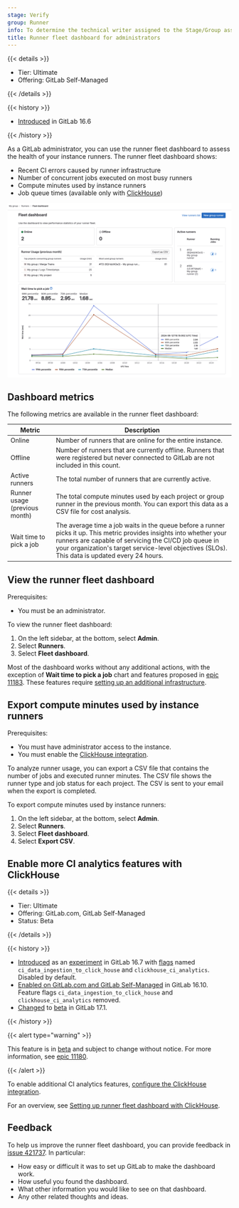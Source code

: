 ```yaml
---
stage: Verify
group: Runner
info: To determine the technical writer assigned to the Stage/Group associated with this page, see https://handbook.gitlab.com/handbook/product/ux/technical-writing/#assignments
title: Runner fleet dashboard for administrators
---
```


{{< details >}}

- Tier: Ultimate
- Offering: GitLab Self-Managed

{{< /details >}}

{{< history >}}

- [Introduced](https://gitlab.com/gitlab-org/gitlab/-/issues/424495) in GitLab 16.6

{{< /history >}}

As a GitLab administrator, you can use the runner fleet dashboard to assess the health of your instance runners.
The runner fleet dashboard shows:

- Recent CI errors caused by runner infrastructure
- Number of concurrent jobs executed on most busy runners
- Compute minutes used by instance runners
- Job queue times (available only with [ClickHouse](#enable-more-ci-analytics-features-with-clickhouse))

![Runner fleet dashboard](img/runner_fleet_dashboard_v17_1.png)

## Dashboard metrics

The following metrics are available in the runner fleet dashboard:

| Metric                        | Description |
|-------------------------------|-------------|
| Online                        | Number of runners that are online for the entire instance. |
| Offline                       | Number of runners that are currently offline. Runners that were registered but never connected to GitLab are not included in this count. |
| Active runners                | The total number of runners that are currently active. |
| Runner usage (previous month) | The total compute minutes used by each project or group runner in the previous month. You can export this data as a CSV file for cost analysis. |
| Wait time to pick a job       | The average time a job waits in the queue before a runner picks it up. This metric provides insights into whether your runners are capable of servicing the CI/CD job queue in your organization's target service-level objectives (SLOs). This data is updated every 24 hours. |

## View the runner fleet dashboard

Prerequisites:

- You must be an administrator.

To view the runner fleet dashboard:

1. On the left sidebar, at the bottom, select **Admin**.
1. Select **Runners**.
1. Select **Fleet dashboard**.

Most of the dashboard works without any additional actions, with the
exception of **Wait time to pick a job** chart and features proposed in [epic 11183](https://gitlab.com/groups/gitlab-org/-/epics/11183).
These features require [setting up an additional infrastructure](#enable-more-ci-analytics-features-with-clickhouse).

## Export compute minutes used by instance runners

Prerequisites:

- You must have administrator access to the instance.
- You must enable the [ClickHouse integration](../../integration/clickhouse.md).

To analyze runner usage, you can export a CSV file that contains the number of jobs and executed runner minutes. The
CSV file shows the runner type and job status for each project. The CSV is sent to your email when the export is completed.

To export compute minutes used by instance runners:

1. On the left sidebar, at the bottom, select **Admin**.
1. Select **Runners**.
1. Select **Fleet dashboard**.
1. Select **Export CSV**.

## Enable more CI analytics features with ClickHouse

{{< details >}}

- Tier: Ultimate
- Offering: GitLab.com, GitLab Self-Managed
- Status: Beta

{{< /details >}}

{{< history >}}

- [Introduced](https://gitlab.com/groups/gitlab-org/-/epics/11180) as an [experiment](../../policy/development_stages_support.md#experiment) in GitLab 16.7 with [flags](../../administration/feature_flags.md) named `ci_data_ingestion_to_click_house` and `clickhouse_ci_analytics`. Disabled by default.
- [Enabled on GitLab.com and GitLab Self-Managed](https://gitlab.com/gitlab-org/gitlab/-/issues/424866) in GitLab 16.10. Feature flags `ci_data_ingestion_to_click_house` and `clickhouse_ci_analytics` removed.
- [Changed](https://gitlab.com/gitlab-org/gitlab/-/issues/424789) to [beta](../../policy/development_stages_support.md#beta) in GitLab 17.1.

{{< /history >}}

{{< alert type="warning" >}}

This feature is in [beta](../../policy/development_stages_support.md#beta) and subject to change without notice.
For more information, see [epic 11180](https://gitlab.com/groups/gitlab-org/-/epics/11180).

{{< /alert >}}

To enable additional CI analytics features, [configure the ClickHouse integration](../../integration/clickhouse.md).

<i class="fa fa-youtube-play youtube" aria-hidden="true"></i>
For an overview, see [Setting up runner fleet dashboard with ClickHouse](https://www.youtube.com/watch?v=YpGV95Ctbpk).
<!-- Video published on 2023-12-19 -->

## Feedback

To help us improve the runner fleet dashboard, you can provide feedback in
[issue 421737](https://gitlab.com/gitlab-org/gitlab/-/issues/421737).
In particular:

- How easy or difficult it was to set up GitLab to make the dashboard work.
- How useful you found the dashboard.
- What other information you would like to see on that dashboard.
- Any other related thoughts and ideas.
